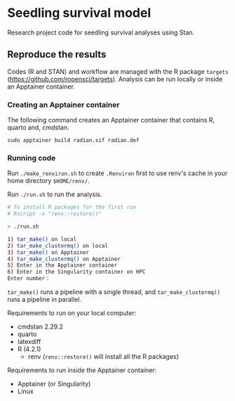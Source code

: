 # Seedling survival model

Research project code for seedling survival analyses using Stan.

## Reproduce the results

Codes (R and STAN) and workflow are managed with the R package `targets` (https://github.com/ropensci/targets).
Analysis can be run locally or inside an Apptainer container.

### Creating an Apptainer container

The following command creates an Apptainer container that contains R, quarto and, cmdstan.

```
sudo apptainer build radian.sif radian.def
```

### Running code

Run `./make_renviron.sh` to create `.Renviron` first to use renv's cache in your home directory `$HOME/renv/`.

Run `./run.sh` to run the analysis.

```bash
# To install R packages for the first run
# Rscript -e "renv::restore()"

> ./run.sh

1) tar_make() on local
2) tar_make_clustermq() on local
3) tar_make() on Apptainer
4) tar_make_clustermq() on Apptainer
5) Enter in the Apptainer container
6) Enter in the Singularity container on HPC
Enter number：
```

`tar_make()` runs a pipeline with a single thread, and
`tar_make_clustermq()` runs a pipeline in parallel.

Requirements to run on your local computer:

- cmdstan 2.29.2
- quarto
- latexdiff
- R (4.2.1)
	- renv (`renv::restore()` will install all the R packages)

Requirements to run inside the Apptainer container:

- Apptainer (or Singularity)
- Linux
